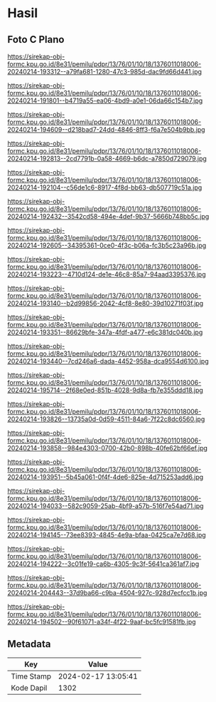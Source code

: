# Hasil

## Foto C Plano

https://sirekap-obj-formc.kpu.go.id/8e31/pemilu/pdpr/13/76/01/10/18/1376011018006-20240214-193312--a79fa681-1280-47c3-985d-dac9fd66d441.jpg

https://sirekap-obj-formc.kpu.go.id/8e31/pemilu/pdpr/13/76/01/10/18/1376011018006-20240214-191801--b4719a55-ea06-4bd9-a0e1-06da66c154b7.jpg

https://sirekap-obj-formc.kpu.go.id/8e31/pemilu/pdpr/13/76/01/10/18/1376011018006-20240214-194609--d218bad7-24dd-4846-8ff3-f6a7e504b9bb.jpg

https://sirekap-obj-formc.kpu.go.id/8e31/pemilu/pdpr/13/76/01/10/18/1376011018006-20240214-192813--2cd7791b-0a58-4669-b6dc-a7850d729079.jpg

https://sirekap-obj-formc.kpu.go.id/8e31/pemilu/pdpr/13/76/01/10/18/1376011018006-20240214-192104--c56de1c6-8917-4f8d-bb63-db507719c51a.jpg

https://sirekap-obj-formc.kpu.go.id/8e31/pemilu/pdpr/13/76/01/10/18/1376011018006-20240214-192432--3542cd58-494e-4def-9b37-5666b748bb5c.jpg

https://sirekap-obj-formc.kpu.go.id/8e31/pemilu/pdpr/13/76/01/10/18/1376011018006-20240214-192605--34395361-0ce0-4f3c-b06a-fc3b5c23a96b.jpg

https://sirekap-obj-formc.kpu.go.id/8e31/pemilu/pdpr/13/76/01/10/18/1376011018006-20240214-193223--4710d124-de1e-46c8-85a7-94aad3395376.jpg

https://sirekap-obj-formc.kpu.go.id/8e31/pemilu/pdpr/13/76/01/10/18/1376011018006-20240214-193140--b2d99856-2042-4cf8-8e80-39d10271f03f.jpg

https://sirekap-obj-formc.kpu.go.id/8e31/pemilu/pdpr/13/76/01/10/18/1376011018006-20240214-193351--86629bfe-347a-4fdf-a477-e6c381dc040b.jpg

https://sirekap-obj-formc.kpu.go.id/8e31/pemilu/pdpr/13/76/01/10/18/1376011018006-20240214-193440--7cd246a6-dada-4452-958a-dca9554d6100.jpg

https://sirekap-obj-formc.kpu.go.id/8e31/pemilu/pdpr/13/76/01/10/18/1376011018006-20240214-195714--2f68e0ed-851b-4028-9d8a-fb7e355ddd18.jpg

https://sirekap-obj-formc.kpu.go.id/8e31/pemilu/pdpr/13/76/01/10/18/1376011018006-20240214-193826--13735a0d-0d59-4511-84a6-7f22c8dc6560.jpg

https://sirekap-obj-formc.kpu.go.id/8e31/pemilu/pdpr/13/76/01/10/18/1376011018006-20240214-193858--984e4303-0700-42b0-898b-40fe62bf66ef.jpg

https://sirekap-obj-formc.kpu.go.id/8e31/pemilu/pdpr/13/76/01/10/18/1376011018006-20240214-193951--5b45a061-0f4f-4de6-825e-4d715253add6.jpg

https://sirekap-obj-formc.kpu.go.id/8e31/pemilu/pdpr/13/76/01/10/18/1376011018006-20240214-194033--582c9059-25ab-4bf9-a57b-516f7e54ad71.jpg

https://sirekap-obj-formc.kpu.go.id/8e31/pemilu/pdpr/13/76/01/10/18/1376011018006-20240214-194145--73ee8393-4845-4e9a-bfaa-0425ca7e7d68.jpg

https://sirekap-obj-formc.kpu.go.id/8e31/pemilu/pdpr/13/76/01/10/18/1376011018006-20240214-194222--3c01fe19-ca6b-4305-9c3f-5641ca361af7.jpg

https://sirekap-obj-formc.kpu.go.id/8e31/pemilu/pdpr/13/76/01/10/18/1376011018006-20240214-204443--37d9ba66-c9ba-4504-927c-928d7ecfcc1b.jpg

https://sirekap-obj-formc.kpu.go.id/8e31/pemilu/pdpr/13/76/01/10/18/1376011018006-20240214-194502--90f61071-a34f-4f22-9aaf-bc5fc91581fb.jpg


## Metadata

| Key        | Value               |
| ---------- | ------------------- |
| Time Stamp | 2024-02-17 13:05:41 |
| Kode Dapil | 1302                |




